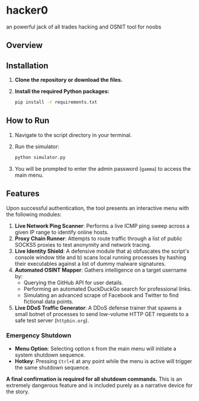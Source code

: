 # hacker0
an powerful jack of all trades hacking and OSNIT tool for  noobs

## Overview

## Installation

1.  **Clone the repository or download the files.**
2.  **Install the required Python packages:**

    ```bash
    pip install -r requirements.txt
    ```

## How to Run

1.  Navigate to the script directory in your terminal.
2.  Run the simulator:

    ```bash
    python simulator.py
    ```

3.  You will be prompted to enter the admin password (`gamma`) to access the main menu.

## Features

Upon successful authentication, the tool presents an interactive menu with the following modules:

1.  **Live Network Ping Scanner**: Performs a live ICMP ping sweep across a given IP range to identify online hosts.
2.  **Proxy Chain Runner**: Attempts to route traffic through a list of public SOCKS5 proxies to test anonymity and network tracing.
3.  **Live Identity Shield**: A defensive module that a) obfuscates the script's console window title and b) scans local running processes by hashing their executables against a list of dummy malware signatures.
4.  **Automated OSINT Mapper**: Gathers intelligence on a target username by:
    *   Querying the GitHub API for user details.
    *   Performing an automated DuckDuckGo search for professional links.
    *   Simulating an advanced scrape of Facebook and Twitter to find fictional data points.
5.  **Live DDoS Traffic Generator**: A DDoS defense trainer that spawns a small botnet of processes to send low-volume HTTP GET requests to a safe test server (`httpbin.org`).

### Emergency Shutdown

-   **Menu Option**: Selecting option `6` from the main menu will initiate a system shutdown sequence.
-   **Hotkey**: Pressing `Ctrl+E` at any point while the menu is active will trigger the same shutdown sequence.

**A final confirmation is required for all shutdown commands.** This is an extremely dangerous feature and is included purely as a narrative device for the story.

